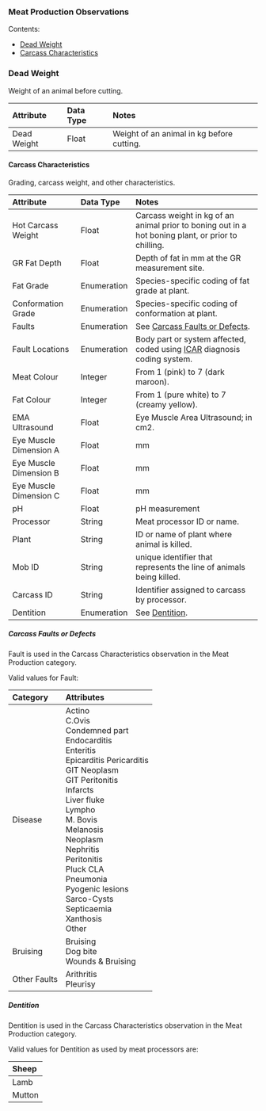### Meat Production Observations

Contents:
* [Dead Weight](#Dead-Weight)
* [Carcass Characteristics](#Carcass-Characteristics)

### Dead Weight

Weight of an animal before cutting.

Attribute | Data Type | Notes 
:-------- | :-------- | :----
Dead Weight | Float | Weight of an animal in kg before cutting.

#### Carcass Characteristics

Grading, carcass weight, and other characteristics.

Attribute | Data Type | Notes 
:-------- | :-------- | :----
Hot Carcass Weight | Float | Carcass weight in kg of an animal prior to boning out in a hot boning plant, or prior to chilling.
GR Fat Depth | Float | Depth of fat in mm at the GR measurement site.
Fat Grade | Enumeration | Species-specific coding of fat grade at plant.
Conformation Grade | Enumeration | Species-specific coding of conformation at plant.
Faults | Enumeration | See [Carcass Faults or Defects](#Carcass-Faults-or-Defects).
Fault Locations | Enumeration | Body part or system affected, coded using [ICAR](ADS_Definitions-And-Abbreviations_Interpretation.md#Definitions-And-Abbreviations) diagnosis coding system.
Meat Colour | Integer | From 1 (pink) to 7 (dark maroon).
Fat Colour | Integer | From 1 (pure white) to 7 (creamy yellow).
EMA Ultrasound | Float | Eye Muscle Area Ultrasound; in cm2.
Eye Muscle Dimension A | Float | mm
Eye Muscle Dimension B | Float | mm
Eye Muscle Dimension C | Float | mm
pH | Float | pH measurement
Processor | String | Meat processor ID or name.
Plant | String | ID or name of plant where animal is killed.
Mob ID | String | unique identifier that represents the line of animals being killed.
Carcass ID | String | Identifier assigned to carcass by processor.
Dentition | Enumeration | See [Dentition](#Dentition).

##### Carcass Faults or Defects

Fault is used in the Carcass Characteristics observation in the Meat Production category.

Valid values for Fault:

Category | Attributes
:------- | :---------
Disease | Actino <br> C.Ovis <br> Condemned part <br> Endocarditis <br> Enteritis <br> Epicarditis Pericarditis <br> GIT Neoplasm <br> GIT Peritonitis <br> Infarcts <br> Liver fluke <br> Lympho <br> M. Bovis <br> Melanosis <br> Neoplasm <br> Nephritis <br> Peritonitis <br> Pluck CLA <br> Pneumonia <br> Pyogenic lesions <br> Sarco-Cysts <br> Septicaemia <br> Xanthosis <br> Other
Bruising | Bruising <br> Dog bite <br> Wounds & Bruising <br> 
Other Faults | Arithritis <br> Pleurisy

##### Dentition

Dentition is used in the Carcass Characteristics observation in the Meat Production category.

Valid values for Dentition as used by meat processors are:

Sheep |
:---- |
Lamb|
Mutton|
